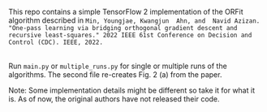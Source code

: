 
This repo contains a simple TensorFlow 2 implementation of the ORFit algorithm described in `Min, Youngjae, Kwangjun 
Ahn, and 
Navid Azizan. "One-pass learning via bridging orthogonal gradient descent and recursive least-squares." 2022 IEEE 61st Conference on Decision and Control (CDC). IEEE, 2022.
`
<br><br>

Run `main.py` or `multiple_runs.py` for single or multiple runs of the algorithms. The second file re-creates Fig. 2
(a) from the paper.

Note: Some implementation details might be different so take it for what it is. As of now, the original authors have not released their code. 